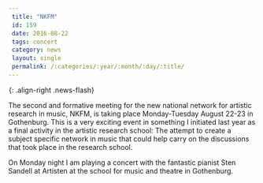 ```yaml
---
 title: "NKFM"
 id: 159
 date: 2016-08-22
 tags: concert
 category: news
 layout: single
 permalink: /:categories/:year/:month/:day/:title/
---
```

![image-right](/assets/images/spacer.gif){: .align-right .news-flash}

The second and formative meeting for the new national network for artistic research in music, NKFM, is taking place Monday-Tuesday August 22-23 in Gothenburg. This is a very exciting event in something I initiated last year as a final activity in the artistic research school: The attempt to create a subject specific network in music that could help carry on the discussions that took place in the research school.</p>
<p> On Monday night I am playing a concert with the fantastic pianist Sten Sandell at Artisten at the school for music and theatre in Gothenburg.

